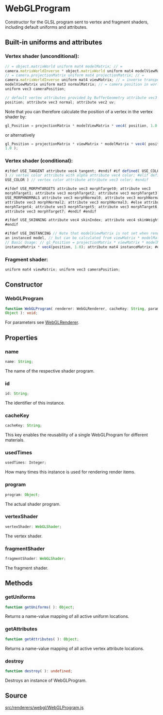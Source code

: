 # WebGLProgram

Constructor for the GLSL program sent to vertex and fragment shaders,
including default uniforms and attributes.

## Built-in uniforms and attributes

### Vertex shader (unconditional):

  
```ts  
// = object.matrixWorld uniform mat4 modelMatrix; // =
camera.matrixWorldInverse * object.matrixWorld uniform mat4 modelViewMatrix;
// = camera.projectionMatrix uniform mat4 projectionMatrix; // =
camera.matrixWorldInverse uniform mat4 viewMatrix; // = inverse transpose of
modelViewMatrix uniform mat3 normalMatrix; // = camera position in world space
uniform vec3 cameraPosition;  
```  
  
```ts  
// default vertex attributes provided by BufferGeometry attribute vec3
position; attribute vec3 normal; attribute vec2 uv;  
```  

Note that you can therefore calculate the position of a vertex in the vertex
shader by:  
```ts  
gl_Position = projectionMatrix * modelViewMatrix * vec4( position, 1.0 );  
```  
or alternatively  
```ts  
gl_Position = projectionMatrix * viewMatrix * modelMatrix * vec4( position,
1.0 );  
```  

### Vertex shader (conditional):

  
```ts  
#ifdef USE_TANGENT attribute vec4 tangent; #endif #if defined( USE_COLOR_ALPHA
) // vertex color attribute with alpha attribute vec4 color; #elif defined(
USE_COLOR ) // vertex color attribute attribute vec3 color; #endif  
```  
  
```ts  
#ifdef USE_MORPHTARGETS attribute vec3 morphTarget0; attribute vec3
morphTarget1; attribute vec3 morphTarget2; attribute vec3 morphTarget3; #ifdef
USE_MORPHNORMALS attribute vec3 morphNormal0; attribute vec3 morphNormal1;
attribute vec3 morphNormal2; attribute vec3 morphNormal3; #else attribute vec3
morphTarget4; attribute vec3 morphTarget5; attribute vec3 morphTarget6;
attribute vec3 morphTarget7; #endif #endif  
```  
  
```ts  
#ifdef USE_SKINNING attribute vec4 skinIndex; attribute vec4 skinWeight;
#endif  
```  
  
```ts  
#ifdef USE_INSTANCING // Note that modelViewMatrix is not set when rendering
an instanced model, // but can be calculated from viewMatrix * modelMatrix. //
// Basic Usage: // gl_Position = projectionMatrix * viewMatrix * modelMatrix *
instanceMatrix * vec4(position, 1.0); attribute mat4 instanceMatrix; #endif  
```  

### Fragment shader:

  
```ts  
uniform mat4 viewMatrix; uniform vec3 cameraPosition;  
```  

## Constructor

### WebGLProgram

  
  
```ts  
function WebGLProgram( renderer: WebGLRenderer, cacheKey: String, parameters:
Object ): void;  
```  

For parameters see [WebGLRenderer](en\renderers\WebGLRenderer.html).

## Properties

### name

  
  
```ts  
name: String;  
```  

The name of the respective shader program.

### id

  
  
```ts  
id: String;  
```  

The identifier of this instance.

### cacheKey

  
  
```ts  
cacheKey: String;  
```  

This key enables the reusability of a single WebGLProgram for different
materials.

### usedTimes

  
  
```ts  
usedTimes: Integer;  
```  

How many times this instance is used for rendering render items.

### program

  
  
```ts  
program: Object;  
```  

The actual shader program.

### vertexShader

  
  
```ts  
vertexShader: WebGLShader;  
```  

The vertex shader.

### fragmentShader

  
  
```ts  
fragmentShader: WebGLShader;  
```  

The fragment shader.

## Methods

### getUniforms

  
  
```ts  
function getUniforms( ): Object;  
```  

Returns a name-value mapping of all active uniform locations.

### getAttributes

  
  
```ts  
function getAttributes( ): Object;  
```  

Returns a name-value mapping of all active vertex attribute locations.

### destroy

  
  
```ts  
function destroy( ): undefined;  
```  

Destroys an instance of WebGLProgram.

## Source

<a
href="https://github.com/mrdoob/three.js/blob/master/src/renderers/webgl/WebGLProgram.js">src/renderers/webgl/WebGLProgram.js</a>

